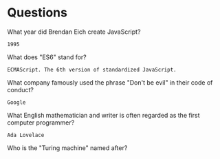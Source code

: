 # Questions

What year did Brendan Eich create JavaScript?

```
1995
```

What does "ES6" stand for?

```
ECMAScript. The 6th version of standardized JavaScript.
```

What company famously used the phrase "Don't be evil" in their code of conduct?

```
Google
```

What English mathematician and writer is often regarded as the first computer programmer?

```
Ada Lovelace
```

Who is the "Turing machine" named after?

```

```

